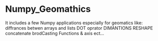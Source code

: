 # Numpy_Geomathics
It includes a few Numpy applications especially for geomatics like:
diffrances betwen arrays and lists
DOT oprator
DIMANTIONS
RESHAPE
concatenate
brodCasting
Functions & axis
ect...
